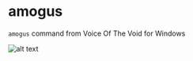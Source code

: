 # amogus
`amogus` command from Voice Of The Void for Windows

![alt text](https://github.com/BugSunFish/amogus/blob/main/amogus.jpg)
